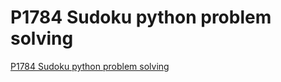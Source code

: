 # P1784 Sudoku python problem solving
[P1784 Sudoku python problem solving](https://aiwithcloud.com/2022/09/15/p1784_sudoku_python_problem_solving/)